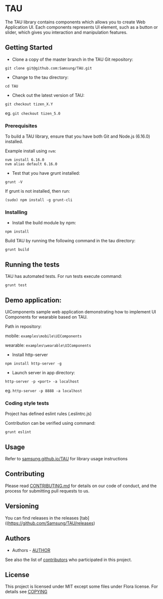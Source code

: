 # TAU

The TAU library contains components which allows you to create Web Application UI. Each components represents UI element, such as a button or slider, which gives you interaction and manipulation features.

## Getting Started

- Clone a copy of the master branch in the TAU Git repository:

`git clone git@github.com:Samsung/TAU.git`

- Change to the tau directory:

`cd TAU`

- Check out the latest version of TAU:

`git checkout tizen_X.Y`

eg. `git checkout tizen_5.0`

### Prerequisites

To build a TAU library, ensure that you have both Git and Node.js (6.16.0) installed.

Example install using `nvm`:

```
nvm install 6.16.0
nvm alias default 6.16.0
```

- Test that you have grunt installed:

`grunt -V`

If grunt is not installed, then run:

`(sudo) npm install -g grunt-cli`

### Installing

- Install the build module by npm:

`npm install`

Build TAU by running the following command in the tau directory:

`grunt build`

## Running the tests

TAU has automated tests. For run tests execute command:

`grunt test`

## Demo application:

UIComponents sample web application demonstrating how to implement UI Components for wearable based on TAU.

Path in repository:

mobile: `examples\mobile\UIComponents`

wearable: `examples\wearable\UIComponents`

- Install http-server

`npm install http-server -g`

- Launch server in app directory:

`http-server -p <port> -a localhost`

eg. `http-server -p 8888 -a localhost`


### Coding style tests

Project has defined eslint rules (.eslintrc.js)

Contribution can be verified using command:

`grunt eslint`

## Usage

Refer to [samsung.github.io/TAU](https://samsung.github.io/TAU/) for library usage instructions

## Contributing

Please read [CONTRIBUTING.md](https://github.com/Samsung/TAU/blob/master/CONTRIBUTING.md) for details on our code of conduct, and the process for submitting pull requests to us.

## Versioning

You can find releases in the releases [tab]((https://github.com/Samsung/TAU/releases)

## Authors

* Authors - [AUTHOR](https://github.com/Samsung/TAU/blob/master/AUTHOR)

See also the list of [contributors](https://github.com/SAMSUNG/TAU/contributors) who participated in this project.

## License

This project is licensed under MIT except some files under Flora license. For details see [COPYING](https://github.com/Samsung/TAU/blob/master/COPYING)
